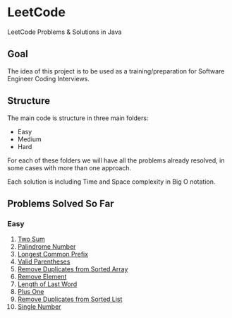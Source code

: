 # LeetCode
 LeetCode Problems & Solutions in Java

## Goal
The idea of this project is to be used as a training/preparation for Software Engineer Coding Interviews.

## Structure

The main code is structure in three main folders:
* Easy
* Medium
* Hard

For each of these folders we will have all the problems already resolved, in some cases with more than one approach.

Each solution is including Time and Space complexity in Big O notation.

## Problems Solved So Far

### Easy
1. [Two Sum](https://leetcode.com/problems/two-sum/description/)
9. [Palindrome Number](https://leetcode.com/problems/palindrome-number/)
14. [Longest Common Prefix](https://leetcode.com/problems/longest-common-prefix/description/)
20. [Valid Parentheses](https://leetcode.com/problems/valid-parentheses/description/)
26. [Remove Duplicates from Sorted Array](https://leetcode.com/problems/remove-duplicates-from-sorted-array/description/)
27. [Remove Element](https://leetcode.com/problems/remove-element/description/)
58. [Length of Last Word](https://leetcode.com/problems/length-of-last-word/description/)
66. [Plus One](https://leetcode.com/problems/plus-one/)
83. [Remove Duplicates from Sorted List](https://leetcode.com/problems/remove-duplicates-from-sorted-list/)
136. [Single Number](https://leetcode.com/problems/single-number/description/)